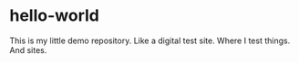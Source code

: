 # hello-world
This is my little demo repository. Like a digital test site. Where I test things. And sites.

